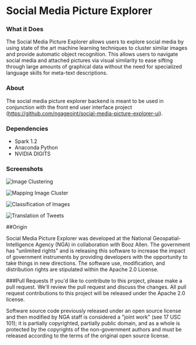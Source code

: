 # Social Media Picture Explorer



### What it Does

The Social Media Picture Explorer allows users to explore social media by using state of the art machine learning techniques to cluster similar images and provide automatic object recognition. This allows users to navigate social media and attached pictures via visual similarity to ease sifting through large amounts of graphical data without the need for specialized language skills for meta-text descriptions. 


### About
The social media picture explorer backend is meant to be used in conjunction with the front end user interface project (https://github.com/ngageoint/social-media-picture-explorer-ui). 

### Dependencies
- Spark 1.2
- Anaconda Python 
- NVIDIA DIGITS

### Screenshots

![Image Clustering](https://github.com/ngageoint/social-media-explorer/blob/master/screenshots/3D%20Deep%20Feature%20Clustering.png)

![Mapping Image Cluster](https://github.com/ngageoint/social-media-explorer/blob/master/screenshots/Mapping%20Georeferenced%20Images.png)

![Classification of Images](https://github.com/ngageoint/social-media-explorer/blob/master/screenshots/Labeled%20Social%20Media%20Example.png)

![Translation of Tweets](https://github.com/ngageoint/social-media-explorer/blob/master/screenshots/Utilizing%20Translation%20of%20Tweets.png)

##Origin

Social Media Picture Explorer was developed at the National Geospatial-Intelligence Agency (NGA) in collaboration with Booz Allen. The government has "unlimited rights" and is releasing this software to increase the impact of government instruments by providing developers with the opportunity to take things in new directions. The software use, modification, and distribution rights are stipulated within the Apache 2.0 License. 

###Pull Requests
If you'd like to contribute to this project, please make a pull request. We'll review the pull request and discuss the changes. All pull request contributions to this project will be released under the Apache 2.0 license.  

Software source code previously released under an open source license and then modified by NGA staff is considered a "joint work" (see 17 USC 101); it is partially copyrighted, partially public domain, and as a whole is protected by the copyrights of the non-government authors and must be released according to the terms of the original open source license.
